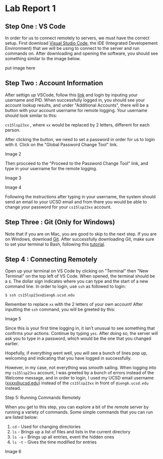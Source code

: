 # Lab Report 1

## Step One : VS Code

In order for us to connect remotely to servers, we must have the correct setup.
First download [Visual Studio Code](https://code.visualstudio.com/), the IDE (Integrated Developement Environment) 
that we will be using to connect to the server and run commands on. After downloading and opening the software, you
should see something similar to the image below. 

put image here

## Step Two : Account Information

After settign up VSCode, follow this [link](https://sdacs.ucsd.edu/~icc/index.php) and login by inputing your username
and PID. When successfully logged in, you should see your account lookup results, and under "Additional Accounts", 
there will be a button with your account username for remote logging. Your username should look similar to this:

`cs15lsp23xx` , where `xx` would be replaced by 2 letters, different for each person.

After clicking the button, we need to set a password in order for us to login with it. Click on the "Global Password Change Tool"
link. 

Image 2

Then procceed to the "Proceed to the Password Change Tool" link, and type in your username for the remote logging.

Image 3

Image 4

Following the instructions after typing in your username, the system should send an email to your UCSD email and from there
you would be able to change your password for your `cs15lsp23xx` account.

## Step Three : Git (Only for Windows)

Note that if you are on Mac, you are good to skip to the next step. If you are on Windows, download [Git](https://gitforwindows.org/).
After successfully downloading Git, make sure to set your terminal to Bash, following this [tutorial](https://stackoverflow.com/questions/42606837/how-do-i-use-bash-on-windows-from-the-visual-studio-code-integrated-terminal/50527994#50527994).

## Step 4 : Connecting Remotely

Open up your terminal on VS Code by clicking on "Terminal" then "New Terminal" on the top left of VS Code. When opened, 
the terminal should be a `$`. The dollar sign indicates where you can type and the start of a new command line. In order
to login, use `ssh` as followed to login:

`$ ssh cs15lsp23xx@ieng6.ucsd.edu`

Remember to replace `xx` with the 2 letters of your own account! After inputting the `ssh` command, you will be greeted by this:

Image 5

Since this is your first time logging in, it isn't unusual to see something that confirms your actions. Continue by typing
`yes`. After doing so, the server will ask you to type in a password, which would be the one that you changed earlier. 

Hopefully, if everything went well, you will see a bunch of lines pop up, welcoming and indicating that you have logged in
successfully. 

However, in my case, not everything was smooth sailing. When logging into my `cs15lsp23xx` account, I was greeted by a bunch 
of errors instead of the Welcome message, and in order to login, I used my UCSD email username (xxxx@ucsd.edu) instead of 
the `cs15lsp23xx` in front of `@ieng6.ucsd.edu` instead.

Step 5: Running Commands Remotely

When you get to this step, you can explore a bit of the remote server by running a variety of commands. Some simple commands
that you can run are listed below:

1) `cd` -  Used for changing directories
2) `ls` - Brings up a list of files and lists in the current directory
3) `ls -a` - Brings up all entries, event the hidden ones
4) `ls -t` - Gives the time modified for entries

Image 6


